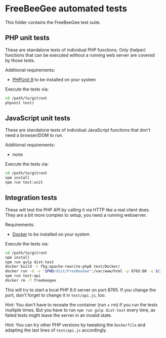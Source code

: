 # FreeBeeGee automated tests

This folder contains the FreeBeeGee test suite.

## PHP unit tests

These are standalone tests of individual PHP functions. Only (helper) functions that can be executed without a running web server are covered by those tests.

Additional requirements:

* [PHPUnit 9](https://phpunit.de/) to be installed on your system

Execute the tests via:

```sh
cd /path/to/gitroot
phpunit test/
```

## JavaScript unit tests

These are standalone tests of individual JavaScript functions that don't need a browser/DOM to run.

Additional requirements:

* none

Execute the tests via:

```sh
cd /path/to/gitroot
npm install
npm run test:unit
```

## Integration tests

These will test the PHP API by calling it via HTTP like a real client does. They are a bit more complex to setup, you need a running webserver.

Requirements:

* [Docker](https://docs.docker.com/engine/install/) to be installed on your system

Execute the tests via:

```sh
cd /path/to/gitroot
npm install
npm run gulp dist-test
docker build -t fbg:apache-rewrite-php8 test/Docker/
docker run -d -v "$PWD/dist/FreeBeeGee":/var/www/html -p 8765:80 -u $(id -u) --name freebeegee fbg:apache-rewrite-php8
npm run test:api
docker rm -f freebeegee
```

This will try to start a local PHP 8.0 server on port 8765. If you change the port, don't forget to change it in `test/api.js`, too.

Hint: You don't have to receate the container (run + rm) if you run the tests multiple times. But you have to run `npm run gulp dist-test` every time, as failed tests might leave the server in an invalid state.

Hint: You can try other PHP versions by tweaking the `Dockerfile` and adapting the last lines of `test/api.js` accordingly.
